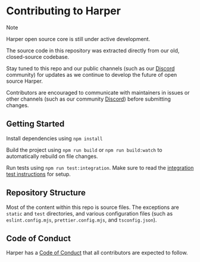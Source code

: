 # Contributing to Harper

> [!NOTE]
> Harper open source core is still under active development.
>
> The source code in this repository was extracted directly from our old, closed-source codebase.
>
> Stay tuned to this repo and our public channels (such as our [Discord](https://discord.gg/VzZuaw3Xay) community) for updates as we continue to develop the future of open source Harper.

Contributors are encouraged to communicate with maintainers in issues or other channels (such as our community [Discord](https://discord.gg/VzZuaw3Xay)) before submitting changes.

## Getting Started

Install dependencies using `npm install`

Build the project using `npm run build` or `npm run build:watch` to automatically rebuild on file changes.

Run tests using `npm run test:integration`. Make sure to read the [integration test instructions](./integrationTests/apiTests/README.md) for setup.

## Repository Structure

Most of the content within this repo is source files. The exceptions are `static` and `test` directories, and various configuration files (such as `eslint.config.mjs`, `prettier.config.mjs`, and `tsconfig.json`).

## Code of Conduct

Harper has a [Code of Conduct](./CODE_OF_CONDUCT.md) that all contributors are expected to follow.
